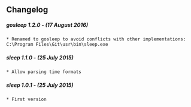 ## Changelog

##### gosleep 1.2.0 - (17 August 2016)

    * Renamed to gosleep to avoid conflicts with other implementations: C:\Program Files\Git\usr\bin\sleep.exe 

##### sleep 1.1.0 - (25 July 2015)

    * Allow parsing time formats 

##### sleep 1.0.1 - (25 July 2015)

    * First version
